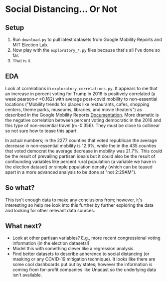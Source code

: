 # Social Distancing... Or Not

## Setup
1. Run `download.py` to pull latest datasets from Google Mobility Reports and MIT Election Lab.
1. Now play with the `exploratory_*.py` files because that's all I've done so far. 
1. That is it.

## EDA
Look at correlations in `exploratory_correlations.py`.  It appears to me that an increase in percent voting for 
Trump in 2016 is positively correlated (a weak pearson-r =0.162) with average post-covid mobility
to non-essential locations ("Mobility trends for places like restaurants, cafes, shopping centers, theme parks, museums, 
libraries, and movie theaters") as described in the Google Mobility Reports [Documentation](https://www.google.com/covid19/mobility/data_documentation.html?hl=en).  More dramatic is the negative correlation between percent voting democratic in the 2016 and this type of non-essential travel (r=-0.356).  They must be close to collinear so not sure how to tease this apart. 

In actual numbers; in the 2277 counties that voted republican the average decrease in non-essential 
mobility is 12.9%, while the in the 435 counties that voted democrat the average decrease in mobility was 21.7%.  This could be the result of prevailing partisan ideals but it could also be the result of confounding variables like percent rural population (a variable we have in the election dataset) or simple population density (which can be teased apart in a more advanced analysis to be done at "not 2:29AM"). 
 
## So what?
This isn't enough data to make any conclusions from; however, it's interesting so help me look into this further
by further exploring the data and looking for other relevant data sources.

## What next?
- Look at other partisan variables? E.g., more recent congressional voting information (in the election datasets!)
- Model this with something clever like a regression analysis.
- Find better datasets to describe adherence to social distancing (or masking or any COVID-19 mitigation technique).  It looks like there are some cool dashboards put out by
states; however the information is coming from for-profit companies like Unacast so the underlying data isn't available.

